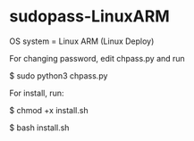# sudopass-LinuxARM

OS system = Linux ARM (Linux Deploy)

For changing password, edit chpass.py and run

$ sudo python3 chpass.py

For install, run:

$ chmod +x install.sh

$ bash install.sh
